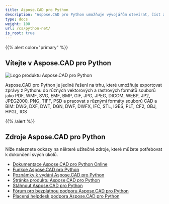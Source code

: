 ```yaml
---
title: Aspose.CAD pro Python
description: "Aspose.CAD pro Python umožňuje vývojářům otevírat, číst a zpracovávat soubory AutoCAD DWG, DXF, DWT a jiné formáty souborů CAD a BIM, jako jsou: DGN, DWF, DWFX, IFC, STL, IGES, PLT, CF2, OBJ, HPGL, IGS."
type: docs
weight: 100
url: /cs/python-net/
is_root: true
---
```


{{% alert color="primary" %}}

## **Vítejte v Aspose.CAD pro Python**

![Logo produktu Aspose.CAD pro Python](home_4.png)

Aspose.CAD pro Python je jediné řešení na trhu, které umožňuje exportovat zprávy z Pythonu do různých vektorových a rastrových formátů souborů jako PDF, WMF, SVG, EMF, BMP, GIF, JPG, JPEG, DICOM, WEBP, JP2, JPEG2000, PNG, TIFF, PSD a pracovat s různými formáty souborů CAD a BIM: DWG, DXF, DWT, DGN, DWF, DWFX, IFC, STL, IGES, PLT, CF2, OBJ, HPGL, IGS

{{% /alert %}}

## **Zdroje Aspose.CAD pro Python**

Níže naleznete odkazy na některé užitečné zdroje, které můžete potřebovat k dokončení svých úkolů.

- [Dokumentace Aspose.CAD pro Python Online](/cad/python-net/)
- [Funkce Aspose.CAD pro Python](/cad/python-net/features-overview/)
- [Poznámky k vydání Aspose.CAD pro Python](https://releases.aspose.com/cad/python-net/release-notes/)
- [Stránka produktu Aspose.CAD pro Python](https://products.aspose.com/cad/python-net/)
- [Stáhnout Aspose.CAD pro Python](https://downloads.aspose.com/cad/python-net)
- [Fórum pro bezplatnou podporu Aspose.CAD pro Python](https://forum.aspose.com/c/cad/19)
- [Placená helpdesk podpora Aspose.CAD pro Python](https://helpdesk.aspose.com/)
